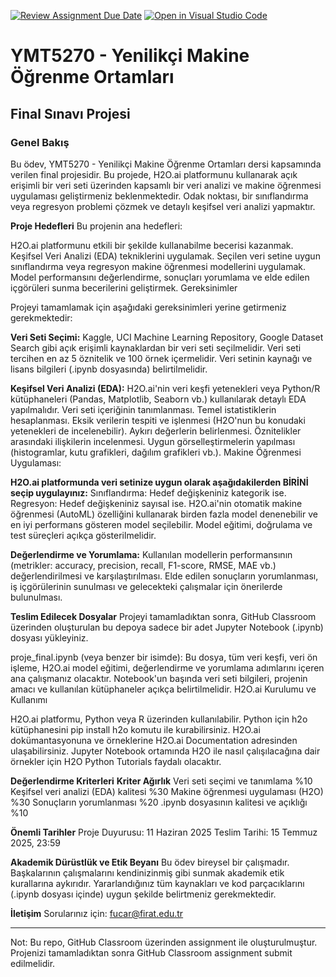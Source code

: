 [![Review Assignment Due Date](https://classroom.github.com/assets/deadline-readme-button-22041afd0340ce965d47ae6ef1cefeee28c7c493a6346c4f15d667ab976d596c.svg)](https://classroom.github.com/a/sIOGcsCv)
[![Open in Visual Studio Code](https://classroom.github.com/assets/open-in-vscode-2e0aaae1b6195c2367325f4f02e2d04e9abb55f0b24a779b69b11b9e10269abc.svg)](https://classroom.github.com/online_ide?assignment_repo_id=19829136&assignment_repo_type=AssignmentRepo)
# YMT5270 - Yenilikçi Makine Öğrenme Ortamları
## Final Sınavı Projesi

### Genel Bakış
Bu ödev, YMT5270 - Yenilikçi Makine Öğrenme Ortamları dersi kapsamında verilen final projesidir. Bu projede, H2O.ai platformunu kullanarak açık erişimli bir veri seti üzerinden kapsamlı bir veri analizi ve makine öğrenmesi uygulaması geliştirmeniz beklenmektedir. Odak noktası, bir sınıflandırma veya regresyon problemi çözmek ve detaylı keşifsel veri analizi yapmaktır.

**Proje Hedefleri**
Bu projenin ana hedefleri:

H2O.ai platformunu etkili bir şekilde kullanabilme becerisi kazanmak.
Keşifsel Veri Analizi (EDA) tekniklerini uygulamak.
Seçilen veri setine uygun sınıflandırma veya regresyon makine öğrenmesi modellerini uygulamak.
Model performansını değerlendirme, sonuçları yorumlama ve elde edilen içgörüleri sunma becerilerini geliştirmek.
Gereksinimler

Projeyi tamamlamak için aşağıdaki gereksinimleri yerine getirmeniz gerekmektedir:

**Veri Seti Seçimi:**
Kaggle, UCI Machine Learning Repository, Google Dataset Search gibi açık erişimli kaynaklardan bir veri seti seçilmelidir.
Veri seti tercihen en az 5 öznitelik ve 100 örnek içermelidir.
Veri setinin kaynağı ve lisans bilgileri (.ipynb dosyasında) belirtilmelidir.

**Keşifsel Veri Analizi (EDA):**
H2O.ai'nin veri keşfi yetenekleri veya Python/R kütüphaneleri (Pandas, Matplotlib, Seaborn vb.) kullanılarak detaylı EDA yapılmalıdır.
Veri seti içeriğinin tanımlanması.
Temel istatistiklerin hesaplanması.
Eksik verilerin tespiti ve işlenmesi (H2O'nun bu konudaki yetenekleri de incelenebilir).
Aykırı değerlerin belirlenmesi.
Öznitelikler arasındaki ilişkilerin incelenmesi.
Uygun görselleştirmelerin yapılması (histogramlar, kutu grafikleri, dağılım grafikleri vb.).
Makine Öğrenmesi Uygulaması:

**H2O.ai platformunda veri setinize uygun olarak aşağıdakilerden BİRİNİ seçip uygulayınız:**
Sınıflandırma: Hedef değişkeniniz kategorik ise.
Regresyon: Hedef değişkeniniz sayısal ise.
H2O.ai'nin otomatik makine öğrenmesi (AutoML) özelliğini kullanarak birden fazla model denenebilir ve en iyi performans gösteren model seçilebilir.
Model eğitimi, doğrulama ve test süreçleri açıkça gösterilmelidir.

**Değerlendirme ve Yorumlama:**
Kullanılan modellerin performansının (metrikler: accuracy, precision, recall, F1-score, RMSE, MAE vb.) değerlendirilmesi ve karşılaştırılması.
Elde edilen sonuçların yorumlanması, iş içgörülerinin sunulması ve gelecekteki çalışmalar için önerilerde bulunulması.

**Teslim Edilecek Dosyalar**
Projeyi tamamladıktan sonra, GitHub Classroom üzerinden oluşturulan bu depoya sadece bir adet Jupyter Notebook (.ipynb) dosyası yükleyiniz.

proje_final.ipynb (veya benzer bir isimde): Bu dosya, tüm veri keşfi, veri ön işleme, H2O.ai model eğitimi, değerlendirme ve yorumlama adımlarını içeren ana çalışmanız olacaktır. Notebook'un başında veri seti bilgileri, projenin amacı ve kullanılan kütüphaneler açıkça belirtilmelidir.
H2O.ai Kurulumu ve Kullanımı

H2O.ai platformu, Python veya R üzerinden kullanılabilir. Python için h2o kütüphanesini pip install h2o komutu ile kurabilirsiniz.
H2O.ai dokümantasyonuna ve örneklerine H2O.ai Documentation adresinden ulaşabilirsiniz.
Jupyter Notebook ortamında H2O ile nasıl çalışılacağına dair örnekler için H2O Python Tutorials faydalı olacaktır.

**Değerlendirme Kriterleri**
**Kriter	Ağırlık**
Veri seti seçimi ve tanımlama	%10
Keşifsel veri analizi (EDA) kalitesi	%30
Makine öğrenmesi uygulaması (H2O)	%30
Sonuçların yorumlanması	%20
.ipynb dosyasının kalitesi ve açıklığı	%10

**Önemli Tarihler**
Proje Duyurusu: 11 Haziran 2025
Teslim Tarihi: 15 Temmuz 2025, 23:59

**Akademik Dürüstlük ve Etik Beyanı**
Bu ödev bireysel bir çalışmadır. Başkalarının çalışmalarını kendinizinmiş gibi sunmak akademik etik kurallarına aykırıdır. Yararlandığınız tüm kaynakları ve kod parçacıklarını (.ipynb dosyası içinde) uygun şekilde belirtmeniz gerekmektedir.

**İletişim**
Sorularınız için: fucar@firat.edu.tr

---

Not: Bu repo, GitHub Classroom üzerinden assignment ile oluşturulmuştur. Projenizi tamamladıktan sonra GitHub Classroom assignment submit edilmelidir.

